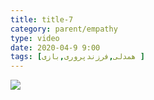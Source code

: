 ```yaml
---
title: title-7
category: parent/empathy
type: video
date: 2020-04-9 9:00
tags: [همدلی,فرزندپروری,بازی ]
---
```


[![](../../static/images/creativity-with-children-three-cover.webp)](../../static/videos/creativity-with-children-three.mp4)